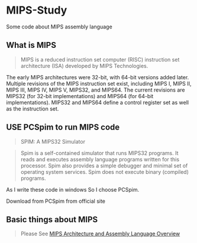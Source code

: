 # MIPS-Study
Some code about MIPS assembly language

## What is MIPS
> MIPS is a reduced instruction set computer (RISC) instruction set architecture (ISA) developed by MIPS Technologies.

The early MIPS architectures were 32-bit, with 64-bit versions added later. Multiple revisions of the MIPS instruction set exist, including MIPS I, MIPS II, MIPS III, MIPS IV, MIPS V, MIPS32, and MIPS64. The current revisions are MIPS32 (for 32-bit implementations) and MIPS64 (for 64-bit implementations). MIPS32 and MIPS64 define a control register set as well as the instruction set.

## USE PCSpim to run MIPS code
> SPIM: A MIPS32 Simulator

> Spim is a self-contained simulator that runs MIPS32 programs. It reads and executes assembly language programs written for this processor. Spim also provides a simple debugger and minimal set of operating system services. Spim does not execute binary (compiled) programs.

As I write these code in windows So I choose PCSpim.

Download from PCSpim from official site

## Basic things about MIPS 

> Please See [MIPS Architecture and Assembly Language Overview](http://logos.cs.uic.edu/366/notes/mips%20quick%20tutorial.htm)


